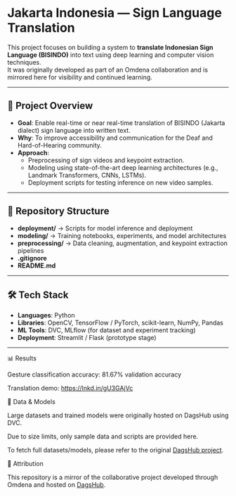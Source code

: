 # Jakarta Indonesia — Sign Language Translation

This project focuses on building a system to **translate Indonesian Sign Language (BISINDO)** into text using deep learning and computer vision techniques.  
It was originally developed as part of an Omdena collaboration and is mirrored here for visibility and continued learning.

---

## 🚀 Project Overview
- **Goal**: Enable real-time or near real-time translation of BISINDO (Jakarta dialect) sign language into written text.
- **Why**: To improve accessibility and communication for the Deaf and Hard-of-Hearing community.
- **Approach**: 
  - Preprocessing of sign videos and keypoint extraction.  
  - Modeling using state-of-the-art deep learning architectures (e.g., Landmark Transformers, CNNs, LSTMs).  
  - Deployment scripts for testing inference on new video samples.  

---

## 📂 Repository Structure
- **deployment/** → Scripts for model inference and deployment  
- **modeling/** → Training notebooks, experiments, and model architectures  
- **preprocessing/** → Data cleaning, augmentation, and keypoint extraction pipelines  
- **.gitignore**  
- **README.md**


---

## 🛠️ Tech Stack
- **Languages**: Python  
- **Libraries**: OpenCV, TensorFlow / PyTorch, scikit-learn, NumPy, Pandas  
- **ML Tools**: DVC, MLflow (for dataset and experiment tracking)  
- **Deployment**: Streamlit / Flask (prototype stage)

---

📊 Results

Gesture classification accuracy: 81.67% validation accuracy

Translation demo: https://lnkd.in/gU3GAjVc

📁 Data & Models

Large datasets and trained models were originally hosted on DagsHub using DVC.

Due to size limits, only sample data and scripts are provided here.

To fetch full datasets/models, please refer to the original [DagsHub project](https://lnkd.in/gkrERw-h).

🤝 Attribution

This repository is a mirror of the collaborative project developed through Omdena and hosted on [DagsHub](https://lnkd.in/gkrERw-h).
